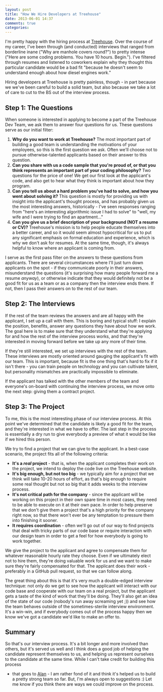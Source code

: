 ```yaml
---
layout: post
title: "How We Hire Developers at Treehouse"
date: 2013-06-01 14:37
comments: true
categories:
---
```


I'm pretty happy with the hiring process at
[Treehouse](http://teamtreehouse.com). Over the course of my
career, I've been through (and conducted) interviews that ranged from
borderline inane ("Why are manhole covers round?") to pretty intense ("Here are
some coding problems. You have 10 hours. Begin."). I've filtered through resumes
and listened to coworkers explain why they thought this particular candidate
would be a bad fit "because he doesn't seem to understand enough about how
diesel engines work."

Hiring developers at Treehouse is pretty painless, though - in part because we
we've been careful to build a solid team, but also because we take a lot of care
to cut to the BS out of the interview process.

## Step 1: The Questions
When someone is interested in applying to become a part of the Treehouse Dev
Team, we ask them to answer four questions for us. These questions serve as our
initial filter:

1. __Why do you want to work at Treehouse?__ The most important part of building
   a good team is understanding the motivations of your employees, so this is
   the first question we ask. Often we'll choose not to pursue
   otherwise-talented applicants based on their answer to this question.
2. __Can you share with us a code sample that you're proud of, or that you think
   represents an important part of your coding philosophy?__ Two questions for
   the price of one! We get our first look at the applicant's code, and also get
   to hear what they think is important about how they program.
3. __Can you tell us about a hard problem you've had to solve, and how you went
   about solving it?__ This question is mostly for providing us with insight
   into the applicant's thought process, and has probably given us the most
   interesting answers, historically - I've seen responses ranging from "here's
   an interesting algorithmic issue I had to solve" to "well, my wife and I were
   trying to find an apartment..."
4. __Can you give us a brief description of your background (NOT a resume or
   CV)?__ Treehouse's mission is to help people educate themselves into a better
   career, and so it would seem almost hypocritical for us to put any
   significant emphasis on formal education and experience, which is why we
   don't ask for resumes. At the same time, though, it's always helpful to know
   where an applicant is coming from.

I serve as the first pass filter on the answers to these questions from
applicants. There are several circumstances where I'll just turn down applicants
on the spot - if they communicate poorly in their answers, misunderstand the
questions (it's surprising how many people forward me a resume _anyway_), or
otherwise indicate that they would definitely not be a good fit for us as a team
or as a company then the interview ends there. If not, then I pass their answers
on to the rest of our team.

## Step 2: The Interviews
If the rest of the team reviews the answers and are all happy with the
applicant, I set up a call with them. This is boring and typical stuff:
I explain the position, benefits, answer any questions they have about how we
work. The goal here is to make sure that they understand what they're applying
for and how the rest of the interview process works, and that they're interested
in moving forward before we take up any more of their time.

If they're still interested, we set up interviews with the rest of the team.
These interviews are mostly oriented around gauging the applicant's fit with our
team. This is important, because fit is the one thing that's hard to fix if it
isn't there - you can train people on technology and you can cultivate talent,
but personality mismatches are practically impossible to eliminate.

If the applicant has talked with the other members of the team and everyone's on-board
with continuing the interview process, we move onto the next step: giving them
a contract project.

## Step 3: The Project
To me, this is the most interesting phase of our interview process. At this
point we've determined that the candidate is likely a good fit for the team, and
they're interested in what we have to offer. The last step in the process is
essentially a dry run to give everybody a preview of what it would be like if we
hired this person.

We try to find a project that we can give to the applicant. In a best-case
scenario, the project fits all of the following criteria:

* __It's a _real_ project__ - that is, when the applicant completes their work on
  the project, we intend to deploy the code live on the Treehouse website.
* __It's big enough, but not too big__ - we typically aim for a project that we
  think will take 10-20 hours of effort, as that's big enough to require some
  real thought but not so big that it adds weeks to the interview process.
* __It's not critical path for the company__ - since the applicant will be
  working on this project in their own spare time in most cases, they need to be
  able to execute on it at their own pace. In order to help preserve that we
  don't give them a project that's a high priority for the company right now, so
  that there won't ever be any temptation to pressure them into finishing it
  sooner.
* __It requires coordination__ - often we'll go out of our way to find projects
  that deal with tricky parts of our code base or require interaction with our
  design team in order to get a feel for how everybody is going to work
  together.

We give the project to the applicant and agree to compensate them for whatever
reasonable hourly rate they choose. Even if we ultimately elect not to hire
them, they're doing valuable work for us and we want to make sure they're fairly
compensated for that. The applicant does their work - preferably in a GitHub
pull request, so that we can follow along.

The great thing about this is that it's very much a double-edged interview
technique: not only do we get to see how the applicant will interact with our
code base and cooperate with our team on a real project, but the applicant
gets a taste of the kind of work that they'll be doing. They'll also get an idea
of the state of our code (nobody's run away screaming yet ;)) and see how the
team behaves outside of the sometimes-sterile interview environment. It's
a win-win, and if everybody comes out of the process happy then we know we've
got a candidate we'd like to make an offer to.

## Summary
So that's our interview process. It's a bit longer and more involved than
others, but it's served us well and I think does a good job of helping the
candidate represent themselves to us, and helping us represent ourselves to the
candidate at the same time. While I can't take credit for building this process
- that goes to [Alan](http://twitter.com/commondream) - I am rather fond of it
and think it's helped us to build a pretty strong team so far. But, I'm always
open to suggestions :) Let me know if you think there are ways we could improve
on the process.
